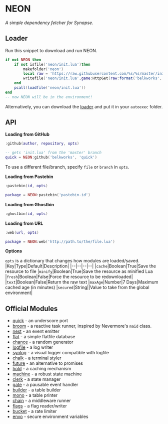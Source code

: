 
# NEON

*A simple dependency fetcher for Synapse.*

## Loader

Run this snippet to download and run NEON.
```lua
if not NEON then
    if not isfile('neon/init.lua')then
        makefolder('neon')
        local raw = 'https://raw.githubusercontent.com/%s/%s/master/init.lua'
        writefile('neon/init.lua',game:HttpGet(raw:format('belkworks','neon')))
    end
    pcall(loadfile('neon/init.lua'))
end
-- now NEON will be in the environment!
```
Alternatively, you can download the [loader](https://raw.githubusercontent.com/Belkworks/NEON/master/loader.lua) and put it in your `autoexec` folder.

## API

**Loading from GitHub**

```lua
:github(author, repository, opts)
```
```lua
-- gets 'init.lua' from the 'master' branch
quick = NEON:github('belkworks', 'quick')
```
To use a different file/branch, specify `file` or `branch` in `opts`.

**Loading from Pastebin**

```lua
:pastebin(id, opts)
```
```lua
package = NEON:pastebin('pastebin-id')
```

**Loading from Ghostbin**

```lua
:ghostbin(id, opts)
```

**Loading from URL**

```lua
:web(url, opts)
```
```lua
package = NEON:web('http://path.to/the/file.lua')
```

**Options**

`opts` is a dictionary that changes how modules are loaded/saved.
|Key|Type|Default|Description|
|--|--|--|--|
|`cache`|Boolean|True|Save the resource to file
|`minify`|Boolean|True|Save the resource as minified Lua
|`fresh`|Boolean|False|Force the resource to be redownloaded|
|`text`|Boolean|False|Return the raw text
|`maxAge`|Number|7 Days|Maximum cached age (in minutes)
|`secured`|String||Value to take from the global environment|

## Official Modules

- [quick](https://github.com/Belkworks/quick) - an underscore port
- [broom](https://github.com/Belkworks/broom) - a reactive task runner, inspired by Nevermore's `maid` class.
- [nest](https://github.com/Belkworks/nest) - an event emitter
- [flat](https://github.com/Belkworks/flat) - a simple flatfile database
- [chance](https://github.com/Belkworks/chance) - a random generator
- [logfile](https://github.com/Belkworks/logfile) - a log writer
- [synlog](https://github.com/Belkworks/synlog) - a visual logger compatible with logfile
- [chalk](https://github.com/Belkworks/chalk) - a terminal styler
- [future](https://github.com/Belkworks/future) - an alternative to promises
- [hold](https://github.com/Belkworks/hold) - a caching mechanism
- [machine](https://github.com/Belkworks/machine) - a robust state machine
- [clerk](https://github.com/Belkworks/clerk) - a state manager
- [gate](https://github.com/Belkworks/gate) - a pausable event handler
- [builder](https://github.com/Belkworks/builder) - a table builder
- [mono](https://github.com/Belkworks/mono) - a table printer
- [chain](https://github.com/Belkworks/chain) - a middleware runner
- [flags](https://github.com/Belkworks/flags) - a flag reader/writer
- [bucket](https://github.com/Belkworks/bucket) - a rate limiter
- [envo](https://github.com/Belkworks/envo) - secure environment variables 
